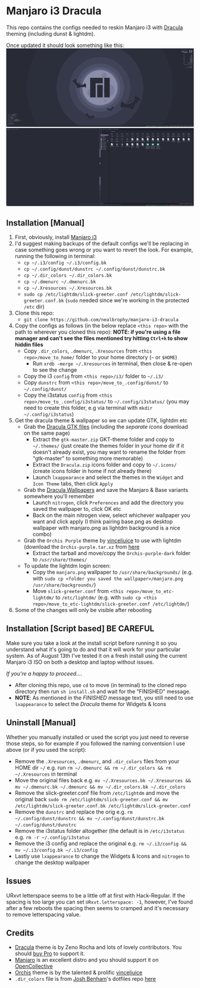 # Manjaro i3 Dracula
This repo contains the configs needed to reskin Manjaro i3 with [Dracula](https://draculatheme.com/) theming (including dunst & lightdm).

Once updated it should look something like this:
<img src="./images/manjaro-i3-dracula-desktop.png" alt="Manjaro i3 desktop with Dracula theme">
<img src="./images/manjaro-i3-dracula-urxvt-pcmanfm.png" alt="Manjaro i3 showing URxvt and pcmanfm with Dracula theme">

## Installation [Manual]
1. First, obviously, install [Manjaro i3](https://manjaro.org/downloads/community/i3/)
2. I'd suggest making backups of the default configs we'll be replacing in case something goes wrong or you want to revert the look. For example, running the following in terminal:
	- `cp ~/.i3/config ~/.i3/config.bk`
	- `cp ~/.config/dunst/dunstrc ~/.config/dunst/dunstrc.bk`
	- `cp ~/.dir_colors ~/.dir_colors.bk`
	- `cp ~/.dmenurc ~/.dmenurc.bk`
	- `cp ~/.Xresources ~/.Xresources.bk`
	- `sudo cp /etc/lightdm/slick-greeter.conf /etc/lightdm/slick-greeter.conf.bk` (`sudo` needed since we're working in the protected `/etc` dir)
3. Clone this repo:
	- `git clone https://github.com/nealbrophy/manjaro-i3-dracula`
4. Copy the configs as follows (in the below replace `<this repo>` with the path to wherever you cloned this repo):
	**NOTE: if you're using a file manager and can't see the files mentioned try hitting `Ctrl+h` to show hiddin files**
	- Copy `.dir_colors`, `.dmenurc`, `.Xresources` from `<this repo>/move_to_home/` folder to your home directory (`~` or `$HOME`)
		- Run `xrdb -merge ~/.Xresources` in terminal, then close & re-open to see the change
	- Copy the i3 `config` from `<this repo>/i3/` folder to `~/.i3/`
	- Copy `dunstrc` from `<this repo>/move_to_.config/dunst/` to `~/.config/dunst/`
	- Copy the i3status `config` from `<this repo>/move_to_.config/i3status/` to `~/.config/i3status/` (you may need to create this folder, e.g via terminal with `mkdir ~/.config/i3status`)
5. Get the dracula theme & wallpaper so we can update GTK, lightdm etc
	- Grab the [Dracula GTK files](https://draculatheme.com/gtk) (including the *separate* _icons_ download on the same page)
		- Extract the `gtk-master.zip` GKT-theme folder and copy to `~/.themes/` (just create the themes folder in your home dir if it doesn't already exist, you may want to rename the folder from "gtk-master" to something more memorable)
		- Extract the `Dracula.zip` icons folder and copy to `~/.icons/` (create icons folder in home if not already there)
		- Launch `lxappearance` and select the themes in the `Widget` and `Icon Theme` tabs, then click `Apply`
	- Grab the [Dracula Wallpapers](https://draculatheme.com/wallpaper) and save the Manjaro & Base variants somewhere you'll remember
		- Launch `nitrogen`, click `Preferences` and add the directory you saved the wallpaper to, click OK etc
		- Back on the main nitrogen view, select whichever wallpaper you want and click apply (I think pairing base.png as desktop wallpaper with manjaro.png as lightdm background is a nice combo)
	- Grab the `Orchis Purple` theme by [vinceliuice](https://github.com/vinceliuice) to use with lightdm (download the `Orchis-purple.tar.xz` from [here](https://github.com/vinceliuice/Orchis-theme/blob/master/release)
		- Extract the tarball and move/copy the `Orchis-purple-dark` folder to `/usr/share/themes/`
	- To update the lightdm login screen:
		- Copy the `manjaro.png` wallpaper to `/usr/share/backgrounds/` (e.g. with `sudo cp <folder you saved the wallpaper>/manjaro.png /usr/share/backgrounds/`)
		- Move `slick-greeter.conf` from `<this repo>/move_to_etc-lightdm/` to `/etc/lightdm/` (e.g. with `sudo cp <this repo>/move_to_etc-lightdm/slick-greeter.conf /etc/lightdm/`)
6. Some of the changes will only be visible after rebooting

## Installation [Script based] **BE CAREFUL**
Make sure you take a look at the install script before running it so you understand what it's going to do and that it will work for your particular system. As of August 13th I've tested it on a fresh install using the current Manjaro i3 ISO on both a desktop and laptop without issues.

*If you're a happy to proceed....*
- After cloning this repo, use `cd` to move (in terminal) to the cloned repo directory then run `sh install.sh` and wait for the "FINISHED" message.
- __NOTE__: As mentioned in the *FINISHED* message text, you still need to use `lxappearance` to select the *Dracula* theme for Widgets & Icons

## Uninstall [Manual]
Whether you manually installed or used the script you just need to reverse those steps, so for example if you followed the naming conventsion I use above (or if you used the script):
- Remove the `.Xresources`, `.dmenurc`, and `.dir_colors` files from your HOME dir `~/` e.g. run `rm ~/.dmenurc && rm ~/.dir_colors && rm ~/.Xresources` in terminal
- Move the original files back e.g. `mv ~/.Xresources.bk ~/.Xresources && mv ~/.dmenurc.bk ~/.dmenurc && mv ~/.dir_colors.bk ~/.dir_colors`
- Remove the slick-greeter.conf file from `/etc/lightdm` and move the original back `sudo rm /etc/lightdm/slick-greeter.conf && mv /etc/lightdm/slick-greeter.conf.bk /etc/lightdm/slick-greeter.conf`
- Remove the `dunstrc` and replace the orig e.g. `rm ~/.config/dunst/dunstrc && mv ~/.config/dunst/dunstrc.bk ~/.config/dunst/dunstrc`
- Remove the i3status folder altogether (the default is in `/etc/i3status` e.g. `rm -r ~/.config/i3status`
- Remove the i3 config and replace the original e.g. `rm ~/.i3/config && mv ~/.i3/config.bk ~/.i3/config`
- Lastly use `lxappearance` to change the Widgets & Icons and `nitrogen` to change the desktop wallpaper


## Issues
URxvt letterspace seems to be a little off at first with Hack-Regular. If the spacing is too large you can set `URxvt.letterspace: -1`, however, I've found after a few reboots the spacing then seems to cramped and it's necessary to remove letterspacing value.

## Credits
- [Dracula](https://draculatheme.com/) theme is by Zeno Rocha and lots of lovely contributors. You should [buy Pro](https://draculatheme.com/pro) to support it.
- [Manjaro](https://manjaro.org/) is an excellent distro and you should support it on [OpenCollective](https://opencollective.com/manjaro/donate)
- [Orchis](https://github.com/vinceliuice/Orchis-theme) theme is by the talented & prolific [vinceliuice](https://github.com/vinceliuice)
- `.dir_colors` file is from [Josh Benham](https://github.com/joshbenham)'s dotfiles repo [here](https://github.com/joshbenham/linux-dotfiles/blob/master/dircolors/Dracula.dircolors)